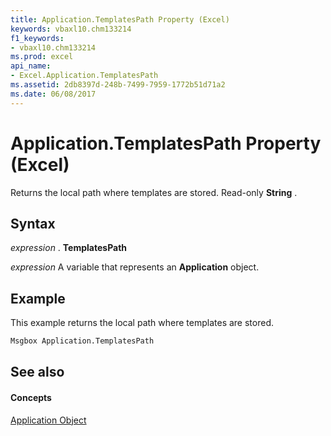 ```yaml
---
title: Application.TemplatesPath Property (Excel)
keywords: vbaxl10.chm133214
f1_keywords:
- vbaxl10.chm133214
ms.prod: excel
api_name:
- Excel.Application.TemplatesPath
ms.assetid: 2db8397d-248b-7499-7959-1772b51d71a2
ms.date: 06/08/2017
---
```



# Application.TemplatesPath Property (Excel)

Returns the local path where templates are stored. Read-only **String** .


## Syntax

 _expression_ . **TemplatesPath**

 _expression_ A variable that represents an **Application** object.


## Example

This example returns the local path where templates are stored.


```vb
Msgbox Application.TemplatesPath
```


## See also


#### Concepts


[Application Object](application-object-excel.md)

